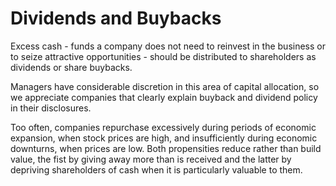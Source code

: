 # Dividends and Buybacks

Excess cash - funds a company does not need to reinvest in the business or to seize attractive opportunities - should be distributed to shareholders as dividends or share buybacks.

Managers have considerable discretion in this area of capital allocation, so we appreciate companies that clearly explain buyback and dividend policy in their disclosures.

Too often, companies repurchase excessively during periods of economic expansion, when stock prices are high, and insufficiently during economic downturns, when prices are low. Both propensities reduce rather than build value, the fist by giving away more than is received and the latter by depriving shareholders of cash when it is particularly valuable to them. 